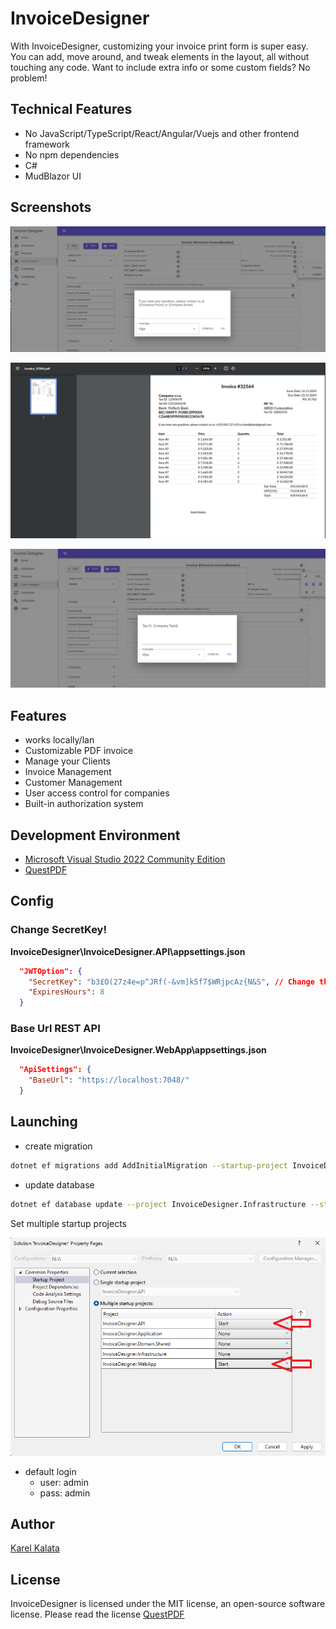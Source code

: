 # InvoiceDesigner
With InvoiceDesigner, customizing your invoice print form is super easy. You can add, move around, and tweak elements in the layout, all without touching any code. Want to include extra info or some custom fields? No problem! 

## Technical Features
 - No JavaScript/TypeScript/React/Angular/Vuejs and other frontend framework
 - No npm dependencies
 - C#
 - MudBlazor UI
 
## Screenshots
<p align="center">
  <img src="screenshot1.png"  />
</p>
<p align="center">
  <img src="screenshot2.png"  />
</p>
<p align="center">
  <img src="screenshot3.png"  />
</p>

## Features
- works locally/lan
- Customizable PDF invoice
- Manage your Clients
- Invoice Management
- Customer Management
- User access control for companies
- Built-in authorization system

## Development Environment
- [Microsoft Visual Studio 2022 Community Edition](https://visualstudio.microsoft.com/vs/community/)
- [QuestPDF](https://github.com/QuestPDF/QuestPDF)

## Config
### Change SecretKey!
**InvoiceDesigner\InvoiceDesigner.API\appsettings.json**
```json
  "JWTOption": {
    "SecretKey": "b3£O(27z4e=p^JRf(-&vm]k5f7$WRjpcAz{N&S", // Change this!
    "ExpiresHours": 8
  }
```

### Base Url REST API
**InvoiceDesigner\InvoiceDesigner.WebApp\appsettings.json**

```json
  "ApiSettings": {
    "BaseUrl": "https://localhost:7048/"
  }
``` 
## Launching
- create migration
```bash
dotnet ef migrations add AddInitialMigration --startup-project InvoiceDesigner.API --project InvoiceDesigner.Infrastructure
``` 
- update database   
```bash
dotnet ef database update --project InvoiceDesigner.Infrastructure --startup-project InvoiceDesigner.Api

``` 
Set multiple startup projects 

<p align="center">
  <img src="screenshot4.png"  />
</p>

- default login
  - user: admin
  - pass: admin

## Author
[Karel Kalata](https://github.com/karelkalata)


## License
InvoiceDesigner is licensed under the MIT license, an open-source software license.
Please read the license [QuestPDF](https://github.com/QuestPDF/QuestPDF/blob/main/LICENSE.md)